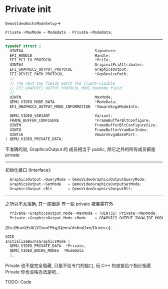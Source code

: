 # Private init

`QemuVideoBochsModeSetup`->
```c++
Private->MaxMode = ModeData - Private->ModeData;
```

---


```c++
typedef struct {
  UINT64                                Signature;
  EFI_HANDLE                            Handle;
  EFI_PCI_IO_PROTOCOL                   *PciIo;
  UINT64                                OriginalPciAttributes;
  EFI_GRAPHICS_OUTPUT_PROTOCOL          GraphicsOutput;
  EFI_DEVICE_PATH_PROTOCOL              *GopDevicePath;
  //
  // The next two fields match the client-visible
  // EFI_GRAPHICS_OUTPUT_PROTOCOL_MODE.MaxMode field.
  //
  UINTN                                 MaxMode;
  QEMU_VIDEO_MODE_DATA                  *ModeData;
  EFI_GRAPHICS_OUTPUT_MODE_INFORMATION  *VmwareSvgaModeInfo;

  QEMU_VIDEO_VARIANT                    Variant;
  FRAME_BUFFER_CONFIGURE                *FrameBufferBltConfigure;
  UINTN                                 FrameBufferBltConfigureSize;
  UINT8                                 FrameBufferVramBarIndex;
  UINT16                                VmwareSvgaBasePort;
} QEMU_VIDEO_PRIVATE_DATA;
```

不准确的说, GraphicsOutput 的 成员相当于 public, 除它之外的所有成员都是 private

---

初始化接口 (Interface):
```c++
  GraphicsOutput->QueryMode = QemuVideoGraphicsOutputQueryMode;
  GraphicsOutput->SetMode   = QemuVideoGraphicsOutputSetMode;
  GraphicsOutput->Blt       = QemuVideoGraphicsOutputBlt;
```

---

之所以不太准确, 其一原因是 有一些 private 被暴露在外

```c++
  Private->GraphicsOutput.Mode->MaxMode = (UINT32) Private->MaxMode;
  Private->GraphicsOutput.Mode->Mode    = GRAPHICS_OUTPUT_INVALIDE_MODE_NUMBER;
```

[Src/Boot/Edk2/OvmfPkg/QemuVideoDxe/Driver.c]:
```c++
VOID
InitializeBochsGraphicsMode (
  QEMU_VIDEO_PRIVATE_DATA  *Private,
  QEMU_VIDEO_BOCHS_MODES  *ModeData
  );
```

Private 也不是完全隐藏, 只是不给专门的接口, 玩 C++ 的直接给个指针指着 Private 你也没啥办法是吧...

TODO: Code

